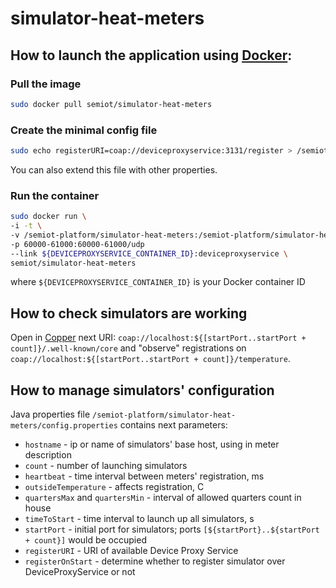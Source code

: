 # simulator-heat-meters

## How to launch the application using [Docker](https://www.docker.com/):

### Pull the image
```bash
sudo docker pull semiot/simulator-heat-meters
```
### Create the minimal config file
```bash
sudo echo registerURI=coap://deviceproxyservice:3131/register > /semiot-platform/simulator-heat-meters/config.properties
```
You can also extend this file with other properties.

### Run the container
```bash
sudo docker run \
-i -t \
-v /semiot-platform/simulator-heat-meters:/semiot-platform/simulator-heat-meters \
-p 60000-61000:60000-61000/udp
--link ${DEVICEPROXYSERVICE_CONTAINER_ID}:deviceproxyservice \
semiot/simulator-heat-meters
```
where `${DEVICEPROXYSERVICE_CONTAINER_ID}` is your Docker container ID

## How to check simulators are working

Open in [Copper](https://addons.mozilla.org/ru/firefox/addon/copper-270430/) next URI: `coap://localhost:${[startPort..startPort + count]}/.well-known/core` and "observe" registrations on `coap://localhost:${[startPort..startPort + count]}/temperature`. 

## How to manage simulators' configuration

Java properties file `/semiot-platform/simulator-heat-meters/config.properties` contains next parameters:

  * `hostname` - ip or name of simulators' base host, using in meter description 
  * `count` - number of launching simulators
  * `heartbeat` - time interval between meters' registration, ms
  * `outsideTemperature` - affects registration, C
  * `quartersMax` and `quartersMin` - interval of allowed quarters count in house
  * `timeToStart` - time interval to launch up all simulators, s
  * `startPort` - initial port for simulators; ports `[${startPort}..${startPort + count}]` would be occupied
  * `registerURI` - URI of available Device Proxy Service
  * `registerOnStart` - determine whether to register simulator over DeviceProxyService or not

